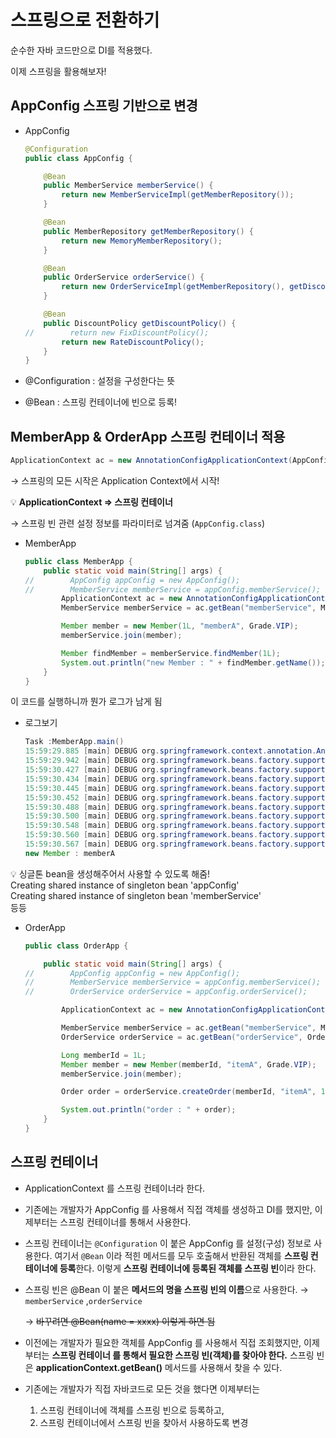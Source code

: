 # 스프링으로 전환하기

순수한 자바 코드만으로 DI를 적용했다.

이제 스프링을 활용해보자!

## AppConfig 스프링 기반으로 변경

- AppConfig

  ```java
  @Configuration
  public class AppConfig {

      @Bean
      public MemberService memberService() {
          return new MemberServiceImpl(getMemberRepository());
      }

      @Bean
      public MemberRepository getMemberRepository() {
          return new MemoryMemberRepository();
      }

      @Bean
      public OrderService orderService() {
          return new OrderServiceImpl(getMemberRepository(), getDiscountPolicy());
      }

      @Bean
      public DiscountPolicy getDiscountPolicy() {
  //        return new FixDiscountPolicy();
          return new RateDiscountPolicy();
      }
  }

  ```
- @Configuration : 설정을 구성한다는 뜻
- @Bean : 스프링 컨테이너에 빈으로 등록!

## MemberApp & OrderApp 스프링 컨테이너 적용

```java
ApplicationContext ac = new AnnotationConfigApplicationContext(AppConfig.class);
```

→ 스프링의 모든 시작은 Application Context에서 시작!

<aside>

💡 **ApplicationContext ⇒ 스프링 컨테이너**

</aside>

→ 스프링 빈 관련 설정 정보를 파라미터로 넘겨줌 (`AppConfig.class`)

- MemberApp

  ```java
  public class MemberApp {
      public static void main(String[] args) {
  //        AppConfig appConfig = new AppConfig();
  //        MemberService memberService = appConfig.memberService();
          ApplicationContext ac = new AnnotationConfigApplicationContext(AppConfig.class);
          MemberService memberService = ac.getBean("memberService", MemberService.class);

          Member member = new Member(1L, "memberA", Grade.VIP);
          memberService.join(member);

          Member findMember = memberService.findMember(1L);
          System.out.println("new Member : " + findMember.getName());
      }
  }

  ```

이 코드를 실행하니까 뭔가 로그가 남게 됨

- 로그보기

  ```java
  Task :MemberApp.main()
  15:59:29.885 [main] DEBUG org.springframework.context.annotation.AnnotationConfigApplicationContext - Refreshing org.springframework.context.annotation.AnnotationConfigApplicationContext@c46bcd4
  15:59:29.942 [main] DEBUG org.springframework.beans.factory.support.DefaultListableBeanFactory - Creating shared instance of singleton bean 'org.springframework.context.annotation.internalConfigurationAnnotationProcessor'
  15:59:30.427 [main] DEBUG org.springframework.beans.factory.support.DefaultListableBeanFactory - Creating shared instance of singleton bean 'org.springframework.context.event.internalEventListenerProcessor'
  15:59:30.434 [main] DEBUG org.springframework.beans.factory.support.DefaultListableBeanFactory - Creating shared instance of singleton bean 'org.springframework.context.event.internalEventListenerFactory'
  15:59:30.445 [main] DEBUG org.springframework.beans.factory.support.DefaultListableBeanFactory - Creating shared instance of singleton bean 'org.springframework.context.annotation.internalAutowiredAnnotationProcessor'
  15:59:30.452 [main] DEBUG org.springframework.beans.factory.support.DefaultListableBeanFactory - Creating shared instance of singleton bean 'org.springframework.context.annotation.internalCommonAnnotationProcessor'
  15:59:30.488 [main] DEBUG org.springframework.beans.factory.support.DefaultListableBeanFactory - Creating shared instance of singleton bean 'appConfig'
  15:59:30.500 [main] DEBUG org.springframework.beans.factory.support.DefaultListableBeanFactory - Creating shared instance of singleton bean 'memberService'
  15:59:30.548 [main] DEBUG org.springframework.beans.factory.support.DefaultListableBeanFactory - Creating shared instance of singleton bean 'getMemberRepository'
  15:59:30.560 [main] DEBUG org.springframework.beans.factory.support.DefaultListableBeanFactory - Creating shared instance of singleton bean 'orderService'
  15:59:30.567 [main] DEBUG org.springframework.beans.factory.support.DefaultListableBeanFactory - Creating shared instance of singleton bean 'getDiscountPolicy'
  new Member : memberA
  ```

<aside>

💡 싱글톤 bean을 생성해주어서 사용할 수 있도록 해줌!  
Creating shared instance of singleton bean 'appConfig'  
Creating shared instance of singleton bean 'memberService'  
등등

</aside>

- OrderApp

  ```java
  public class OrderApp {

      public static void main(String[] args) {
  //        AppConfig appConfig = new AppConfig();
  //        MemberService memberService = appConfig.memberService();
  //        OrderService orderService = appConfig.orderService();

          ApplicationContext ac = new AnnotationConfigApplicationContext(AppConfig.class);

          MemberService memberService = ac.getBean("memberService", MemberService.class);
          OrderService orderService = ac.getBean("orderService", OrderService.class);

          Long memberId = 1L;
          Member member = new Member(memberId, "itemA", Grade.VIP);
          memberService.join(member);

          Order order = orderService.createOrder(memberId, "itemA", 10000);

          System.out.println("order : " + order);
      }
  }

  ```

## 스프링 컨테이너

- ApplicationContext 를 스프링 컨테이너라 한다.
- 기존에는 개발자가 AppConfig 를 사용해서 직접 객체를 생성하고 DI를 했지만, 이제부터는 스프링 컨테이너를 통해서 사용한다.
- 스프링 컨테이너는 `@Configuration` 이 붙은 AppConfig 를 설정(구성) 정보로 사용한다.
  여기서 `@Bean` 이라 적힌 메서드를 모두 호출해서 반환된 객체를 **스프링 컨테이너에 등록**한다. 이렇게 **스프링 컨테이너에 등록된 객체를 스프링 빈**이라 한다.
- 스프링 빈은 @Bean 이 붙은 **메서드의 명을 스프링 빈의 이름**으로 사용한다.
  → `memberService` ,`orderService`

  → ~~바꾸려면 @Bean(name = xxxx) 이렇게 하면 됨~~
- 이전에는 개발자가 필요한 객체를 AppConfig 를 사용해서 직접 조회했지만,
  이제부터는 **스프링 컨테이너 를 통해서 필요한 스프링 빈(객체)를 찾아야 한다.**
  스프링 빈은 **applicationContext.getBean()** 메서드를 사용해서 찾을 수 있다.
- 기존에는 개발자가 직접 자바코드로 모든 것을 했다면 이제부터는

  1. 스프링 컨테이너에 객체를 스프링 빈으로 등록하고,
  2. 스프링 컨테이너에서 스프링 빈을 찾아서 사용하도록 변경
